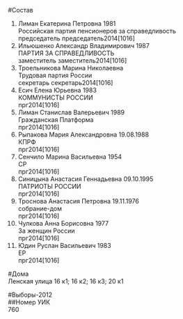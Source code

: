 #Состав  
1. Лиман Екатерина Петровна 1981  
    Российская партия пенсионеров за справедливость  
    председатель председатель2014[1016]  
2. Ильюшенко Александр Владимирович 1987  
    ПАРТИЯ ЗА СПРАВЕДЛИВОСТЬ  
    заместитель заместитель2014[1016]  
3. Троельникова Марина Николаевна  
    Трудовая партия России  
    секретарь секретарь2014[1016]  
4. Есич Елена Юрьевна 1983  
    КОММУНИСТЫ РОССИИ  
    прг2014[1016]  
5. Лиман Станислав Валерьевич 1989  
    Гражданская Платформа  
    прг2014[1016]  
6. Рыпакова Мария Александровна 19.08.1988  
    КПРФ  
    прг2014[1016]  
7. Сенчило Марина Васильевна 1954  
    СР  
    прг2014[1016]  
8. Синицына Анастасия Геннадьевна 09.10.1995  
    ПАТРИОТЫ РОССИИ  
    прг2014[1016]  
9. Троснова Анастасия Петровна 19.11.1976  
    собрание-дом  
    прг2014[1016]  
10. Чулкова Анна Борисовна 1977  
    За женщин России  
    прг2014[1016]  
11. Юдин Руслан Васильевич 1983  
    ЕР  
    прг2014[1016]  
  
#Дома  
Ленская улица 16 к1; 16 к2; 16 к3; 20 к1  
  
#Выборы-2012  
##Номер УИК  
760  
